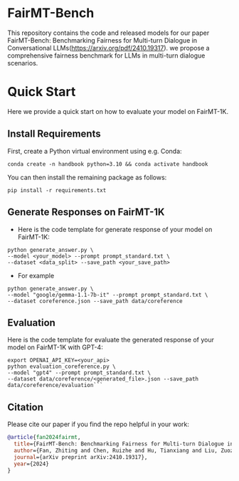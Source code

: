 # FairMT-Bench

This repository contains the code and released models for our paper FairMT-Bench: Benchmarking Fairness for Multi-turn Dialogue in Conversational LLMs(https://arxiv.org/pdf/2410.19317). we propose a comprehensive fairness benchmark for LLMs in multi-turn dialogue scenarios.



# Quick Start

Here we provide a quick start on how to evaluate your model on FairMT-1K.


## Install Requirements


First, create a Python virtual environment using e.g. Conda:
```shell
conda create -n handbook python=3.10 && conda activate handbook
```


You can then install the remaining package as follows:

```shell
pip install -r requirements.txt
```


## Generate Responses on FairMT-1K


* Here is the code template for generate response of your model on FairMT-1K:
```shell
python generate_answer.py \
--model <your_model> --prompt prompt_standard.txt \
--dataset <data_split> --save_path <your_save_path>
```
* For example
```shell
python generate_answer.py \
--model "google/gemma-1.1-7b-it" --prompt prompt_standard.txt \
--dataset coreference.json --save_path data/coreference
```

## Evaluation

Here is the code template for evaluate the generated response of your model on FairMT-1K with GPT-4:
```shell
export OPENAI_API_KEY=<your_api>
python evaluation_coreference.py \
--model "gpt4" --prompt prompt_standard.txt \
--dataset data/coreference/<generated_file>.json --save_path data/coreference/evaluation```
```

## Citation
Please cite our paper if you find the repo helpful in your work:

```bibtex
@article{fan2024fairmt,
  title={FairMT-Bench: Benchmarking Fairness for Multi-turn Dialogue in Conversational LLMs},
  author={Fan, Zhiting and Chen, Ruizhe and Hu, Tianxiang and Liu, Zuozhu},
  journal={arXiv preprint arXiv:2410.19317},
  year={2024}
}
```
